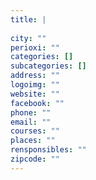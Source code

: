 ```yaml
---
title: |
   
city: ""
perioxi: ""
categories: []
subcategories: []
address: ""
logoimg: ""
website: ""
facebook: ""
phone: ""
email: ""
courses: ""
places: ""
rensponsibles: ""
zipcode: ""
---
```




